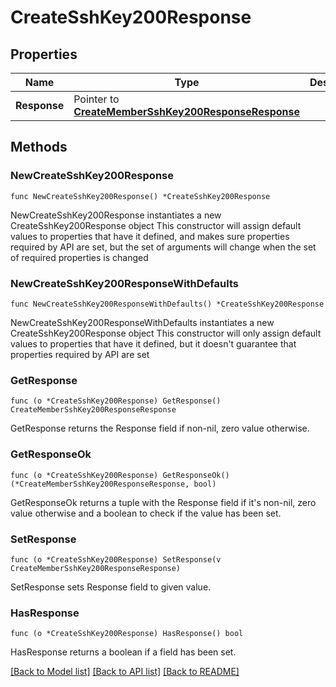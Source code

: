 # CreateSshKey200Response

## Properties

Name | Type | Description | Notes
------------ | ------------- | ------------- | -------------
**Response** | Pointer to [**CreateMemberSshKey200ResponseResponse**](CreateMemberSshKey200ResponseResponse.md) |  | [optional] 

## Methods

### NewCreateSshKey200Response

`func NewCreateSshKey200Response() *CreateSshKey200Response`

NewCreateSshKey200Response instantiates a new CreateSshKey200Response object
This constructor will assign default values to properties that have it defined,
and makes sure properties required by API are set, but the set of arguments
will change when the set of required properties is changed

### NewCreateSshKey200ResponseWithDefaults

`func NewCreateSshKey200ResponseWithDefaults() *CreateSshKey200Response`

NewCreateSshKey200ResponseWithDefaults instantiates a new CreateSshKey200Response object
This constructor will only assign default values to properties that have it defined,
but it doesn't guarantee that properties required by API are set

### GetResponse

`func (o *CreateSshKey200Response) GetResponse() CreateMemberSshKey200ResponseResponse`

GetResponse returns the Response field if non-nil, zero value otherwise.

### GetResponseOk

`func (o *CreateSshKey200Response) GetResponseOk() (*CreateMemberSshKey200ResponseResponse, bool)`

GetResponseOk returns a tuple with the Response field if it's non-nil, zero value otherwise
and a boolean to check if the value has been set.

### SetResponse

`func (o *CreateSshKey200Response) SetResponse(v CreateMemberSshKey200ResponseResponse)`

SetResponse sets Response field to given value.

### HasResponse

`func (o *CreateSshKey200Response) HasResponse() bool`

HasResponse returns a boolean if a field has been set.


[[Back to Model list]](../README.md#documentation-for-models) [[Back to API list]](../README.md#documentation-for-api-endpoints) [[Back to README]](../README.md)


